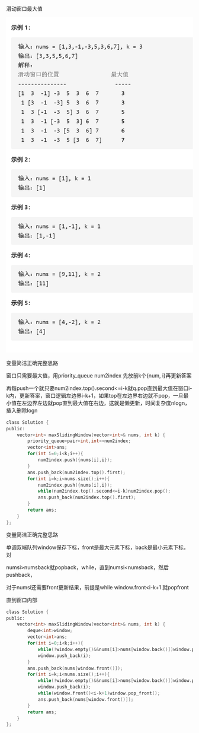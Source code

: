 滑动窗口最大值

![img](image/1628518304853.png)

变量简洁正确完整思路

窗口只需要最大值，用priority_queue num2index 先放前k个{num, i}再更新答案

再每push一个就只要num2index.top().second<=i-k就q.pop直到最大值在窗口i-k内，更新答案，窗口逻辑左边界i-k+1，如果top在左边界右边就不pop，一旦最小值在左边界左边就pop直到最大值在右边，这就是懒更新，时间复杂度nlogn，插入删除logn

```c
class Solution {
public:
    vector<int> maxSlidingWindow(vector<int>& nums, int k) {
        priority_queue<pair<int,int>>num2index;
        vector<int>ans;
        for(int i=0;i<k;i++){
            num2index.push({nums[i],i});
        }
        ans.push_back(num2index.top().first);
        for(int i=k;i<nums.size();i++){
            num2index.push({nums[i],i});
            while(num2index.top().second<=i-k)num2index.pop();
            ans.push_back(num2index.top().first);
        }
        return ans;
    }
};
```



变量简洁正确完整思路

单调双端队列window保存下标，front是最大元素下标，back是最小元素下标，对

numsi>numsback就popback，while，直到numsi<numsback，然后pushback，

对于numsi还需要front更新结果，前提是while window.front<i-k+1 就popfront

直到窗口内部

```c
class Solution {
public:
    vector<int> maxSlidingWindow(vector<int>& nums, int k) {
        deque<int>window;
        vector<int>ans;
        for(int i=0;i<k;i++){
            while(!window.empty()&&nums[i]>nums[window.back()])window.pop_back();
            window.push_back(i);
        }
        ans.push_back(nums[window.front()]);
        for(int i=k;i<nums.size();i++){
            while(!window.empty()&&nums[i]>nums[window.back()])window.pop_back();
            window.push_back(i);
            while(window.front()<i-k+1)window.pop_front();
            ans.push_back(nums[window.front()]);
        }
        return ans;
    }
};
```

